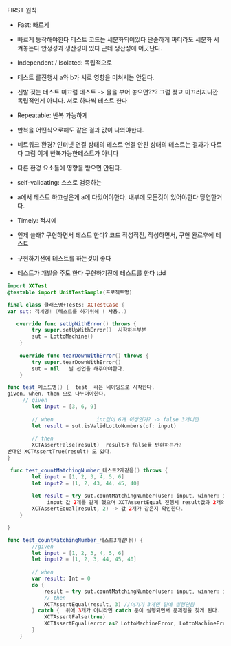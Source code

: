 FIRST 원칙

- Fast: 빠르게
- 빠르게 동작해야한다 테스트 코드는 세분화되어있다  단순하게 짜더라도 세분화 시켜놓는다  안정성과 생산성이 있다 근데 생산성에 어긋난다.


- Independent / lsolated: 독립적으로  
- 테스트 를진행시 a와 b가 서로 영향을 미쳐서는 안된다.
- 신발 젖는 테스트 미끄럼 테스트 -> 물을 부어 놓으면??? 그럼 젖고 미끄러지니깐 독립적인게 아니다. 서로 하나씩 테스트 한다

- Repeatable: 반복 가능하게
- 반복을 어떤식으로해도 같은 결과 값이 나와야한다.
- 네트워크 환경? 인터넷 연결 상태의 테스트 연결 안된 상태의 테스트는 결과가 다르다 그럼 이게 반복가능한테스트가 아니다
- 다른 환경 요소들에 영향을 받으면 안된다.

- self-validating: 스스로 검증하는
-  a에서 테스트 하고싶은게 a에 다있어야한다. 내부에 모든것이 있어야한다 당연한거다.


- Timely: 적시에 
- 언제 쓸래? 구현하면서 테스트 한다? 코드 작성직전, 작성하면서, 구현 완료후에 테스트
- 구현하기전에 테스트를 하는것이 좋다
- 테스트가 개발을 주도 한다 구현하기전에 테스트를 한다 tdd 


```swift
import XCTest
@testable import UnitTestSample(프로젝트명)

final class 클래스명+Tests: XCTestCase {
var sut: 객체명! (테스트를 하기위해 ! 사용..)

   override func setUpWithError() throws {
        try super.setUpWithError()  시작하는부분
        sut = LottoMachine()
    }
    
    override func tearDownWithError() throws {
        try super.tearDownWithError()
        sut = nil   닐 선언을 해주아야한다.
    }

func test_메소드명() {  test_ 라는 네이밍으로 시작한다.
given, when, then 으로 나누어야한다.
 	 // given   
        let input = [3, 6, 9]
        
        // when              int값이 6개 이상인가? -> false 3개니깐   
        let result = sut.isValidLottoNumbers(of: input)
        
        // then
        XCTAssertFalse(result)  result가 false를 반환하는가?
반대인 XCTAssertTrue(result) 도 있다.
}

 func test_countMatchingNumber_테스트2개같음() throws {
        let input = [1, 2, 3, 4, 5, 6]
        let input2 = [1, 2, 43, 44, 45, 40]
        
        let result = try sut.countMatchingNumber(user: input, winner: input2)
             input 값 2개를 같게 했으며 XCTAssertEqual 진행시 result값과 2개의 값이 같다는걸 테스트한다.
        XCTAssertEqual(result, 2) -> 값 2개가 같은지 확인한다.
    }

} 
```




```swift
func test_countMatchingNumber_테스트3개같나() {
        //given
        let input = [1, 2, 3, 4, 5, 6]
        let input2 = [1, 2, 3, 44, 45, 40]
        
        // when
        var result: Int = 0
        do {
            result = try sut.countMatchingNumber(user: input, winner: input2)
            // then
            XCTAssertEqual(result, 3) //여기가 3개면 밑에 실행안됨
        } catch {  위에 3개가 아니라면 catch 문이 실행되면서 문제점을 찾게 된다.
            XCTAssertFalse(true)
            XCTAssertEqual(error as? LottoMachineError, LottoMachineError.invalidNumbers)
        }
    }
```
